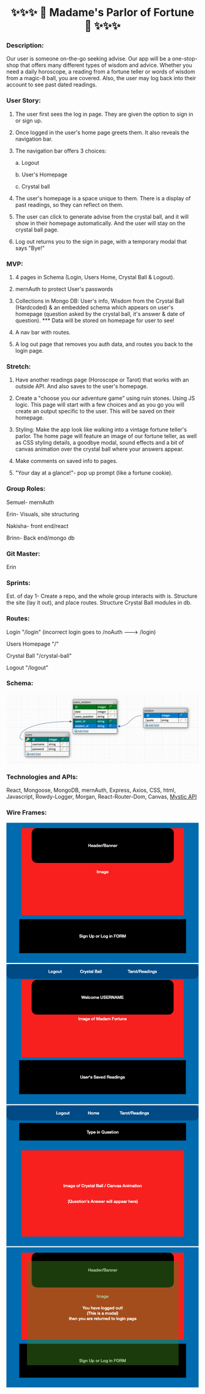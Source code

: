<center>

# ✨✨✨ 🔮 Madame's Parlor of Fortune 🔮 ✨✨✨

</center>

### Description:

Our user is someone on-the-go seeking advise. Our app will be a one-stop-shop that offers many different types of wisdom and advice. Whether you need a daily horoscope, a reading from a fortune teller or words of wisdom from a magic-8 ball, you are covered. Also, the user may log back into their account to see past dated readings.

### User Story:

1.  The user first sees the log in page. They are given the option to sign in or sign up.

2.  Once logged in the user's home page greets them. It also reveals the navigation bar.

3.  The navigation bar offers 3 choices:

    a. Logout

    b. User's Homepage

    c. Crystal ball

4.  The user's homepage is a space unique to them. There is a display of past readings, so they can reflect on them.

5.  The user can click to generate advise from the crystal ball, and it will show in their homepage automatically. And the user will stay on the crystal ball page.

6.  Log out returns you to the sign in page, with a temporary modal that says "Bye!"

### MVP:

1. 4 pages in Schema (Login, Users Home, Crystal Ball & Logout).

2. mernAuth to protect User's passwords

3. Collections in Mongo DB: User's info, Wisdom from the Crystal Ball (Hardcoded) & an embedded schema
   which appears on user's homepage (question asked by the crystal ball, it's answer & date of question).
   \*\*\* Data will be stored on homepage for user to see!

4. A nav bar with routes.

5. A log out page that removes you auth data, and routes you back to the login page.

### Stretch:

1. Have another readings page (Horoscope or Tarot) that works with an outside API. And also saves to the user's homepage.

2. Create a "choose you our adventure game" using ruin stones. Using JS logic. This page will start with a few choices and as you go you will create an output specific to the user. This will be saved on their homepage.

3. Styling: Make the app look like walking into a vintage fortune teller's parlor. The home page will feature an image of our fortune teller, as well as CSS styling details, a goodbye modal, sound effects and a bit of canvas animation over the crystal ball where your answers appear.

4. Make comments on saved info to pages.

5. "Your day at a glance!"- pop up prompt (like a fortune cookie).

### Group Roles:

Semuel- mernAuth

Erin- Visuals, site structuring

Nakisha- front end/react

Brinn- Back end/mongo db

### Git Master:

Erin

### Sprints:

Est. of day 1- Create a repo, and the whole group interacts with is. Structure the site (lay it out), and place
routes. Structure Crystal Ball modules in db.

### Routes:

Login "/login"
(incorrect login goes to /noAuth ---> /login)

Users Homepage "/"

Crystal Ball "/crystal-ball"

Logout "/logout"

### Schema:

![schema](./WireFrame/schema.png)

### Technologies and APIs:

React, Mongoose, MongoDB, mernAuth, Express, Axios, CSS, html, Javascript, Rowdy-Logger, Morgan, React-Router-Dom, Canvas, [Mystic API](https://rapidapi.com/mysticscripts/)

### Wire Frames:

![LogInPage](./WireFrame/LogInPG.png)
![UserHomePage](./WireFrame/UsersHomePG.png)
![LogCrystalBallPage](./WireFrame/CrystalBallPG.png)
![LogOutModal](./WireFrame/LogOutModal.png)
